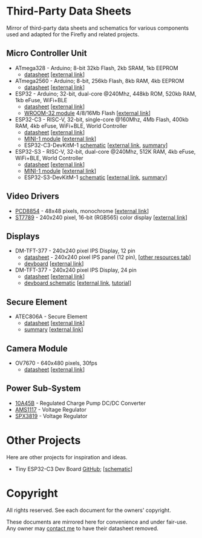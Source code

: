 Third-Party Data Sheets
=======================

Mirror of third-party data sheets and schematics for various components used and adapted for the Firefly and related projects.

Micro Controller Unit
---------------------

- ATmega328 - Arduino; 8-bit 32kb Flash, 2kb SRAM, 1kb EEPROM
  - [datasheet](./atmega328.pdf) [[external link](http://ww1.microchip.com/downloads/en/DeviceDoc/Atmel-7810-Automotive-Microcontrollers-ATmega328P_Datasheet.pdf)]
- ATmega2560 - Arduino; 8-bit, 256kb Flash, 8kb RAM, 4kb EEPROM
  - [datasheet](./atmega2560.pdf) [[external link](http://ww1.microchip.com/downloads/en/DeviceDoc/Atmel-2549-8-bit-AVR-Microcontroller-ATmega640-1280-1281-2560-2561_datasheet.pdf)]
- ESP32 - Arduino; 32-bit, dual-core @240Mhz, 448kb ROM, 520kb RAM, 1kb eFuse, WiFi+BLE
  - [datasheet](./esp32.pdf) [[external link](https://www.espressif.com/sites/default/files/documentation/esp32_datasheet_en.pdf)]
  - [WROOM-32 module](./esp32-wroom32.pdf) 4/8/16Mb Flash [[external link](https://www.espressif.com/sites/default/files/documentation/esp32-wroom-32_datasheet_en.pdf)]
- ESP32-C3 - RISC-V, 32-bit, single-core @160Mhz, 4Mb Flash, 400kb RAM, 4kb eFuse, WiFi+BLE, World Controller
  - [datasheet](./esp32-c3.pdf) [[external link](https://www.espressif.com/sites/default/files/documentation/esp32-c3_datasheet_en.pdf)]
  - [MINI-1 module](./esp32-c3-mini-1.pdf) [[external link](https://www.espressif.com/sites/default/files/documentation/esp32-c3-mini-1_datasheet_en.pdf)]
  - ESP32-C3-DevKitM-1 [schematic](./esp32-c3-devkitm.pdf) [[external link](https://dl.espressif.com/dl/schematics/SCH_ESP32-C3-DEVKITM-1_V1_20200915A.pdf), [summary](https://docs.espressif.com/projects/esp-idf/en/latest/esp32c3/hw-reference/esp32c3/user-guide-devkitm-1.html)]
- ESP32-S3 - RISC-V, 32-bit, dual-core @240Mhz, 512K RAM, 4kb eFuse, WiFi+BLE, World Controller
  - [datasheet](./esp32-s3.pdf) [[external link](https://www.espressif.com/sites/default/files/documentation/esp32-s3_datasheet_en.pdf)]
  - [MINI-1 module](./esp32-s3-mini-1.pdf) [[external link](https://www.espressif.com/sites/default/files/documentation/esp32-s3-mini-1_mini-1u_datasheet_en.pdf)]
  - ESP32-S3-DevKitM-1 [schematic](./esp32-s3-devkitm.pdf) [[external link](https://dl.espressif.com/dl/schematics/SCH_ESP32-C3-DEVKITM-1_V1_20200915A.pdf), [summary](https://docs.espressif.com/projects/esp-idf/en/latest/esp32s3/hw-reference/esp32s3/user-guide-devkitm-1.html)]

Video Drivers
-------------

- [PCD8854](./pcd8854.pdf) - 48x48 pixels, monochrome [[external link](https://www.sparkfun.com/datasheets/LCD/Monochrome/Nokia5110.pdf)]
- [ST7789](./st7789.pdf) - 240x240 pixel, 16-bit (RGB565) color display [[external link](https://www.newhavendisplay.com/appnotes/datasheets/LCDs/ST7789V.pdf)]

Displays
--------

- DM-TFT-377 - 240x240 pixel IPS Display, 12 pin
  - [datasheet](./dm-tft13-377panel.pdf) - 240x240 pixel IPS panel (12 pin), [[other resources tab](https://www.displaymodule.com/products/1-3-240-x-240-ips-tft-display-module-spi)]
  - [devboard](./dm-tft13-377.pdf) [[external link](https://cdn.shopify.com/s/files/1/0264/7629/files/DM-TFT13-377_Datasheet.pdf?v=1659336245)]
- DM-TFT-377 - 240x240 pixel IPS Display, 24 pin
  - [datasheet](./zjy133t-if05.pdf) [[external link](https://cdn-shop.adafruit.com/product-files/4520/4520_C13462__________.pdf)]
  - [devboard schematic](./adafruit-tft13-breakout-schematic.png) [[external link](https://cdn-learn.adafruit.com/assets/assets/000/079/156/original/adafruit_products_1-3in_IPS_TFT_Sch.png?1565202407), [tutorial](https://cdn-learn.adafruit.com/downloads/pdf/adafruit-1-3-and-1-54-240-x-240-wide-angle-tft-lcd-displays.pdf)]


Secure Element
--------------

- ATEC806A - Secure Element
  - [datasheet](./atec806a.pdf) [[external link](http://ww1.microchip.com/downloads/en/DeviceDoc/ATECC608A-TNGTLS-CryptoAuthentication-Data-Sheet-DS40002112B.pdf)]
  - [summary](./atecc806a-summary.pdf) [[external link](http://ww1.microchip.com/downloads/en/DeviceDoc/40001977A.pdf)]

Camera Module
-------------

- OV7670 - 640x480 pixels, 30fps
  - [datasheet](./ov7670.pdf) [[external link](https://www.voti.nl/docs/OV7670.pdf)]

Power Sub-System
----------------

- [10A45B](./10a45b.pdf) - Regulated Charge Pump DC/DC Converter
- [AMS1117](./ams1117.pdf) - Voltage Regulator
- [SPX3819](./spx3819.pdf) - Voltage Regulator


Other Projects
==============

Here are other projects for inspiration and ideas.

- Tiny ESP32-C3 Dev Board [GitHub](https://github.com/01Space/ESP32-C3-0.42LCD); [[schematic](https://github.com/01Space/ESP32-C3-0.42LCD/blob/main/Schematic/ESP32-C3-0.42OED%20Schematic.pdf)]


Copyright
=========

All rights reserved. See each document for the owners' copyright.

These documents are mirrored here for convenience and under fair-use. Any
owner may [contact me](mailto:me@ricmoo.com) to have their datasheet removed.
